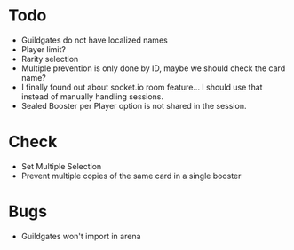 # Todo
 * Guildgates do not have localized names
 * Player limit?
 * Rarity selection
 * Multiple prevention is only done by ID, maybe we should check the card name?
 * I finally found out about socket.io room feature... I should use that instead of manually handling sessions.
 * Sealed Booster per Player option is not shared in the session.
 
# Check
 * Set Multiple Selection
 * Prevent multiple copies of the same card in a single booster
 
# Bugs
 * Guildgates won't import in arena